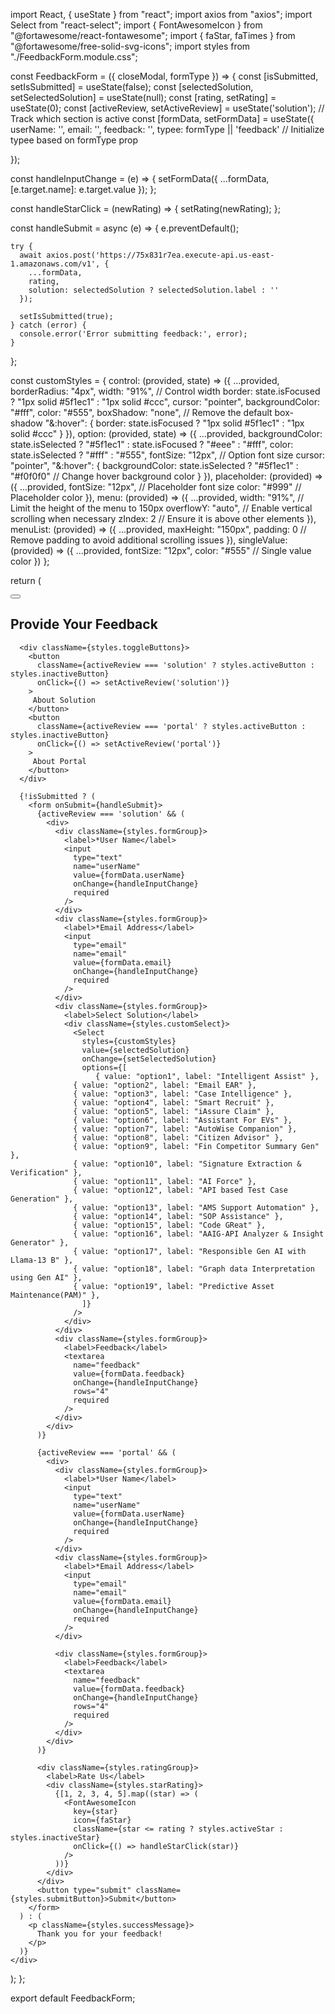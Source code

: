 import React, { useState } from "react";
import axios from "axios";
import Select from "react-select";
import { FontAwesomeIcon } from "@fortawesome/react-fontawesome";
import { faStar, faTimes } from "@fortawesome/free-solid-svg-icons";
import styles from "./FeedbackForm.module.css";

const FeedbackForm = ({ closeModal, formType }) => {
  const [isSubmitted, setIsSubmitted] = useState(false);
  const [selectedSolution, setSelectedSolution] = useState(null);
  const [rating, setRating] = useState(0);
  const [activeReview, setActiveReview] = useState('solution'); // Track which section is active
  const [formData, setFormData] = useState({
    userName: '',
    email: '',
    feedback: '',
    typee: formType || 'feedback' // Initialize typee based on formType prop

  });

  const handleInputChange = (e) => {
    setFormData({
      ...formData,
      [e.target.name]: e.target.value
    });
  };

  const handleStarClick = (newRating) => {
    setRating(newRating);
  };

  const handleSubmit = async (e) => {
    e.preventDefault();

    try {
      await axios.post('https://75x831r7ea.execute-api.us-east-1.amazonaws.com/v1', {
        ...formData,
        rating,
        solution: selectedSolution ? selectedSolution.label : ''
      });

      setIsSubmitted(true);
    } catch (error) {
      console.error('Error submitting feedback:', error);
    }
  };

 const customStyles = {
    control: (provided, state) => ({
      ...provided,
      borderRadius: "4px",
      width: "91%", // Control width
      border: state.isFocused ? "1px solid #5f1ec1" : "1px solid #ccc",
      cursor: "pointer",
      backgroundColor: "#fff",
      color: "#555",
      boxShadow: "none", // Remove the default box-shadow
      "&:hover": {
        border: state.isFocused ? "1px solid #5f1ec1" : "1px solid #ccc"
      }
    }),
    option: (provided, state) => ({
      ...provided,
      backgroundColor: state.isSelected ? "#5f1ec1" : state.isFocused ? "#eee" : "#fff",
      color: state.isSelected ? "#fff" : "#555",
      fontSize: "12px", // Option font size
      cursor: "pointer",
      "&:hover": {
        backgroundColor: state.isSelected ? "#5f1ec1" : "#f0f0f0" // Change hover background color
      }
    }),
    placeholder: (provided) => ({
      ...provided,
      fontSize: "12px", // Placeholder font size
      color: "#999" // Placeholder color
    }),
    menu: (provided) => ({
      ...provided,
      width: "91%",
       // Limit the height of the menu to 150px
      overflowY: "auto", // Enable vertical scrolling when necessary
      zIndex: 2 // Ensure it is above other elements
    }),
    menuList: (provided) => ({
      ...provided,
      maxHeight: "150px",
      padding: 0 // Remove padding to avoid additional scrolling issues
    }),
    singleValue: (provided) => ({
      ...provided,
      fontSize: "12px",
      color: "#555" // Single value color
    })
  };

  return (
    <div className={styles.formContainer}>
      <button className={styles.closeButton} onClick={closeModal}>
        <FontAwesomeIcon icon={faTimes} />
      </button>
      <h2 className={styles.feedbackHead}>Provide Your Feedback</h2>

      <div className={styles.toggleButtons}>
        <button
          className={activeReview === 'solution' ? styles.activeButton : styles.inactiveButton}
          onClick={() => setActiveReview('solution')}
        >
         About Solution
        </button>
        <button
          className={activeReview === 'portal' ? styles.activeButton : styles.inactiveButton}
          onClick={() => setActiveReview('portal')}
        >
         About Portal
        </button>
      </div>

      {!isSubmitted ? (
        <form onSubmit={handleSubmit}>
          {activeReview === 'solution' && (
            <div>
              <div className={styles.formGroup}>
                <label>*User Name</label>
                <input
                  type="text"
                  name="userName"
                  value={formData.userName}
                  onChange={handleInputChange}
                  required
                />
              </div>
              <div className={styles.formGroup}>
                <label>*Email Address</label>
                <input
                  type="email"
                  name="email"
                  value={formData.email}
                  onChange={handleInputChange}
                  required
                />
              </div>
              <div className={styles.formGroup}>
                <label>Select Solution</label>
                <div className={styles.customSelect}>
                  <Select
                    styles={customStyles}
                    value={selectedSolution}
                    onChange={setSelectedSolution}
                    options={[
                       { value: "option1", label: "Intelligent Assist" },
                  { value: "option2", label: "Email EAR" },
                  { value: "option3", label: "Case Intelligence" },
                  { value: "option4", label: "Smart Recruit" },
                  { value: "option5", label: "iAssure Claim" },
                  { value: "option6", label: "Assistant For EVs" },
                  { value: "option7", label: "AutoWise Companion" },
                  { value: "option8", label: "Citizen Advisor" },
                  { value: "option9", label: "Fin Competitor Summary Gen" },
                  { value: "option10", label: "Signature Extraction & Verification" },
                  { value: "option11", label: "AI Force" },
                  { value: "option12", label: "API based Test Case Generation" },
                  { value: "option13", label: "AMS Support Automation" },
                  { value: "option14", label: "SOP Assistance" },
                  { value: "option15", label: "Code GReat" },
                  { value: "option16", label: "AAIG-API Analyzer & Insight Generator" },
                  { value: "option17", label: "Responsible Gen AI with Llama-13 B" },
                  { value: "option18", label: "Graph data Interpretation using Gen AI" },
                  { value: "option19", label: "Predictive Asset Maintenance​(PAM)​" },
                    ]}
                  />
                </div>
              </div>
              <div className={styles.formGroup}>
                <label>Feedback</label>
                <textarea
                  name="feedback"
                  value={formData.feedback}
                  onChange={handleInputChange}
                  rows="4"
                  required
                />
              </div>
            </div>
          )}

          {activeReview === 'portal' && (
            <div>
              <div className={styles.formGroup}>
                <label>*User Name</label>
                <input
                  type="text"
                  name="userName"
                  value={formData.userName}
                  onChange={handleInputChange}
                  required
                />
              </div>
              <div className={styles.formGroup}>
                <label>*Email Address</label>
                <input
                  type="email"
                  name="email"
                  value={formData.email}
                  onChange={handleInputChange}
                  required
                />
              </div>
             
              <div className={styles.formGroup}>
                <label>Feedback</label>
                <textarea
                  name="feedback"
                  value={formData.feedback}
                  onChange={handleInputChange}
                  rows="4"
                  required
                />
              </div>
            </div>
          )}

          <div className={styles.ratingGroup}>
            <label>Rate Us</label>
            <div className={styles.starRating}>
              {[1, 2, 3, 4, 5].map((star) => (
                <FontAwesomeIcon
                  key={star}
                  icon={faStar}
                  className={star <= rating ? styles.activeStar : styles.inactiveStar}
                  onClick={() => handleStarClick(star)}
                />
              ))}
            </div>
          </div>
          <button type="submit" className={styles.submitButton}>Submit</button>
        </form>
      ) : (
        <p className={styles.successMessage}>
          Thank you for your feedback!
        </p>
      )}
    </div>
  );
};

export default FeedbackForm;

